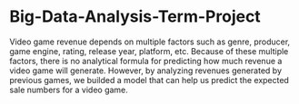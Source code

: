 # Big-Data-Analysis-Term-Project

  Video game revenue depends on multiple factors such as genre, producer, game engine, rating, release year, platform, etc. Because of these multiple factors, there is no analytical formula for predicting how much revenue a video game will generate. However, by analyzing revenues generated by previous games, we builded a model that can help us predict the expected sale numbers for a video game.
